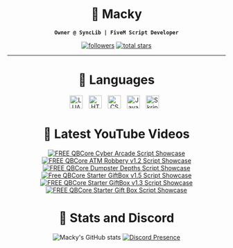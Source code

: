 <div align="center">

# 🤿 Macky

**`Owner @ SyncLib | FiveM Script Developer`**

   <p>
      <a href="https://github.com/ImMacky?tab=followers">
         <img alt="followers" title="Follow me on Github" src="https://custom-icon-badges.demolab.com/github/followers/ImMacky?color=236ad3&labelColor=1155ba&style=for-the-badge&logo=person-add&label=Follow&logoColor=white"/></a>
      <a href="https://github.com/ImMacky?tab=repositories&sort=stargazers">
         <img alt="total stars" title="Total stars on GitHub" src="https://custom-icon-badges.demolab.com/github/stars/ImMacky?color=55960c&style=for-the-badge&labelColor=488207&logo=star"/></a>
   </p>

---

# 🔑 Languages

<img alt="LUA" width="30px" style="padding-right:10px;" src="https://cdn.jsdelivr.net/gh/devicons/devicon@latest/icons/lua/lua-original.svg" />
<img alt="HTML" width="30px" style="padding-right:10px;" src="https://cdn.jsdelivr.net/gh/devicons/devicon/icons/html5/html5-plain.svg" />
<img alt="CSS" width="30px" style="padding-right:10px;" src="https://cdn.jsdelivr.net/gh/devicons/devicon/icons/css3/css3-plain.svg" />
<img alt="JavaScript" width="30px" style="padding-right:10px;" src="https://cdn.jsdelivr.net/gh/devicons/devicon/icons/javascript/javascript-plain.svg" />
<img alt="Skript" width="30px" style="padding-right:10px;" src="https://docs.skriptlang.org/assets/icon.png" />
<br />

#

# 🧼 Latest YouTube Videos

<!-- BEGIN YOUTUBE-CARDS -->
[![FREE QBCore Cyber Arcade Script Showcase](https://ytcards.demolab.com/?id=pqsBLU7SiWA&title=FREE+QBCore+Cyber+Arcade+Script+Showcase&lang=en&timestamp=1723989627&background_color=%230d1117&title_color=%23ffffff&stats_color=%23dedede&max_title_lines=1&width=250&border_radius=5&duration=117 "FREE QBCore Cyber Arcade Script Showcase")](https://www.youtube.com/watch?v=pqsBLU7SiWA)
[![FREE QBCore ATM Robbery v1.2 Script Showcase](https://ytcards.demolab.com/?id=MQqkcDOHATU&title=FREE+QBCore+ATM+Robbery+v1.2+Script+Showcase&lang=en&timestamp=1694050162&background_color=%230d1117&title_color=%23ffffff&stats_color=%23dedede&max_title_lines=1&width=250&border_radius=5&duration=78 "FREE QBCore ATM Robbery v1.2 Script Showcase")](https://www.youtube.com/watch?v=MQqkcDOHATU)
[![FREE QBCore Dumpster Depths Script Showcase](https://ytcards.demolab.com/?id=m-2BUUgmseQ&title=FREE+QBCore+Dumpster+Depths+Script+Showcase&lang=en&timestamp=1686625848&background_color=%230d1117&title_color=%23ffffff&stats_color=%23dedede&max_title_lines=1&width=250&border_radius=5&duration=30 "FREE QBCore Dumpster Depths Script Showcase")](https://www.youtube.com/watch?v=m-2BUUgmseQ)
[![Free QBCore Starter GiftBox v1.5 Script Showcase](https://ytcards.demolab.com/?id=H6rOQsEZfk0&title=Free+QBCore+Starter+GiftBox+v1.5+Script+Showcase&lang=en&timestamp=1686080769&background_color=%230d1117&title_color=%23ffffff&stats_color=%23dedede&max_title_lines=1&width=250&border_radius=5&duration=30 "Free QBCore Starter GiftBox v1.5 Script Showcase")](https://www.youtube.com/watch?v=H6rOQsEZfk0)
[![FREE QBCore Starter GiftBox v1.3 Script Showcase](https://ytcards.demolab.com/?id=zY3tu-oqFtk&title=FREE+QBCore+Starter+GiftBox+v1.3+Script+Showcase&lang=en&timestamp=1679795865&background_color=%230d1117&title_color=%23ffffff&stats_color=%23dedede&max_title_lines=1&width=250&border_radius=5&duration=26 "FREE QBCore Starter GiftBox v1.3 Script Showcase")](https://www.youtube.com/watch?v=zY3tu-oqFtk)
[![FREE QBCore Starter Gift Box Script Showcase](https://ytcards.demolab.com/?id=mtoYvVRTMK4&title=FREE+QBCore+Starter+Gift+Box+Script+Showcase&lang=en&timestamp=1679018178&background_color=%230d1117&title_color=%23ffffff&stats_color=%23dedede&max_title_lines=1&width=250&border_radius=5&duration=25 "FREE QBCore Starter Gift Box Script Showcase")](https://www.youtube.com/watch?v=mtoYvVRTMK4)
<!-- END YOUTUBE-CARDS -->

# 🎈 Stats and Discord
![Macky's GitHub stats](https://github-readme-stats.vercel.app/api?username=immacky&show_icons=true&theme=dark)
[![Discord Presence](https://lanyard.cnrad.dev/api/721050757721227264)](https://discord.com/users/721050757721227264)

#

[youtube]: https://www.youtube.com/@ImMacky0

</div>
